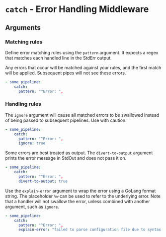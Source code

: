 # `catch` - Error Handling Middleware

## Arguments

### Matching rules
Define error matching rules using the `pattern` argument. It expects a regex that matches each handled line in the StdErr output.

Any errors that occur will be matched against your rules, and the first match will be applied. Subsequent pipes will not see these errors.

```yaml
- some_pipeline:
    catch:
      pattern: "^Error: ",
```

### Handling rules
The `ignore` argument will cause all matched errors to be swallowed instead of being passed to subsequent pipelines. Use with caution.
```yaml
- some_pipeline:
    catch:
      pattern: "^Error: ",
      ignore: true
```

Some errors are best treated as output. The `divert-to-output` argument prints the error message in StdOut and does not pass it on.
```yaml
- some_pipeline:
    catch:
      pattern: "^Error: ",
      divert-to-output: true
```

Use the `explain-error` argument to wrap the error using a GoLang format string. The placeholder `%w` can be used to refer to the underlying error. Note that a handler will not swallow the error, unless combined with another argument, such as `ignore`.
```yaml
- some_pipeline:
    catch:
      pattern: "^Error: ",
      explain-error: "failed to parse configuration file due to syntax error: %w"
```
